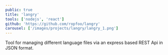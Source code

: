 ```yaml
---
public: true
title: 'langry'
tools: ['nodejs', 'react']
github: 'https://github.com/ropfoo/langry'
carousel: ['/images/projects/langry/langry_1.png']
---
```


Tool for managing different language files via an express based REST Api in JSON format.
